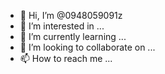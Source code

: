 - 👋 Hi, I’m @0948059091z
- 👀 I’m interested in ...
- 🌱 I’m currently learning ...
- 💞️ I’m looking to collaborate on ...
- 📫 How to reach me ...

<!---
0948059091z/0948059091z is a ✨ special ✨ repository because its `README.md` (this file) appears on your GitHub profile.
You can click the Preview link to take a look at your changes.
--->
